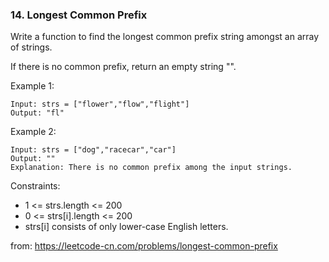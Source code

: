 ### 14. Longest Common Prefix

Write a function to find the longest common prefix string amongst an array of strings.

If there is no common prefix, return an empty string "".

 

Example 1:
```
Input: strs = ["flower","flow","flight"]
Output: "fl"
```

Example 2:
```
Input: strs = ["dog","racecar","car"]
Output: ""
Explanation: There is no common prefix among the input strings.
```

Constraints:

* 1 <= strs.length <= 200
* 0 <= strs[i].length <= 200
* strs[i] consists of only lower-case English letters.


from: https://leetcode-cn.com/problems/longest-common-prefix
